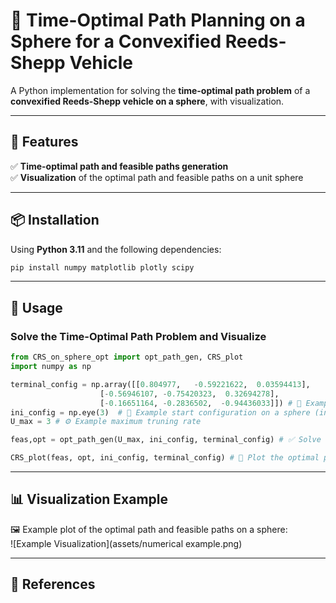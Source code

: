 # 🚗 Time-Optimal Path Planning on a Sphere for a Convexified Reeds-Shepp Vehicle

A Python implementation for solving the **time-optimal path problem** of a **convexified Reeds-Shepp vehicle on a sphere**, with visualization.

---

## 🔹 Features
✅ **Time-optimal path and feasible paths generation**  
✅ **Visualization** of the optimal path and feasible paths on a unit sphere  

---

## 📦 Installation
Using **Python 3.11** and the following dependencies:

```bash
pip install numpy matplotlib plotly scipy
```


---

## 🚀 Usage

### Solve the Time-Optimal Path Problem and Visualize
```python
from CRS_on_sphere_opt import opt_path_gen, CRS_plot
import numpy as np

terminal_config = np.array([[0.804977,   -0.59221622,  0.03594413],
 		            [-0.56946107, -0.75420323,  0.32694278],
 		            [-0.16651164, -0.2836502,  -0.94436033]]) # 🎯 Example desired terminal configuration on a sphere (in SO(3))
ini_config = np.eye(3)  # 🏁 Example start configuration on a sphere (in SO(3))
U_max = 3 # ⚙️ Example maximum truning rate

feas,opt = opt_path_gen(U_max, ini_config, terminal_config) # ✅ Solve for the optimal path and all feasible paths

CRS_plot(feas, opt, ini_config, terminal_config) # 🎨 Plot the optimal path and all feasible paths on a unit sphere
```

---

## 📊 Visualization Example
🖼️ Example plot of the optimal path and feasible paths on a sphere:  
![Example Visualization](assets/numerical example.png)


---

## 📖 References


